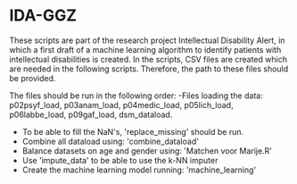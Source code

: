 # IDA-GGZ

These scripts are part of the research project Intellectual Disability Alert, in which a first draft of a machine learning algorithm to identify patients with intellectual disabilities is created. In the scripts, CSV files are created which are needed in the following scripts. Therefore, the path to these files should be provided. 

The files should be run in the following order: 
-Files loading the data: p02psyf_load, p03anam_load, p04medic_load, p05lich_load, p06labbe_load, p09gaf_load, dsm_dataload. 
- To be able to fill the NaN's, 'replace_missing' should be run. 
- Combine all dataload using: 'combine_dataload'
- Balance datasets on age and gender using: 'Matchen voor Marije.R'
- Use 'impute_data' to be able to use the k-NN imputer
- Create the machine learning model running: 'machine_learning'

